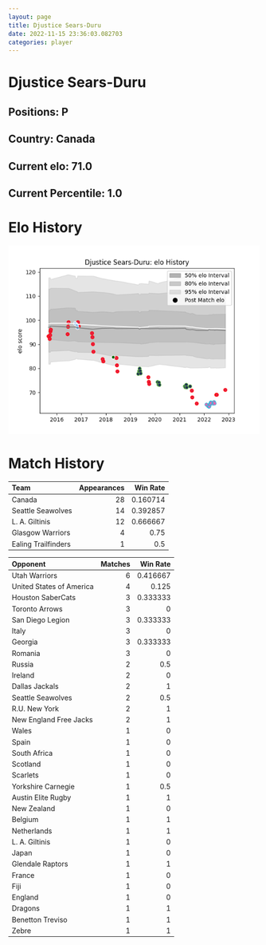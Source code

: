 ```yaml
---  
layout: page  
title: Djustice Sears-Duru  
date: 2022-11-15 23:36:03.082703  
categories: player  
---
```

# Djustice Sears-Duru

## Positions: P

## Country: Canada

## Current elo: 71.0

## Current Percentile: 1.0

# Elo History


![elo history](history_DjusticeSears-Duru.png)
# Match History


| Team                |   Appearances |   Win Rate |
|:--------------------|--------------:|-----------:|
| Canada              |            28 |   0.160714 |
| Seattle Seawolves   |            14 |   0.392857 |
| L. A. Giltinis      |            12 |   0.666667 |
| Glasgow Warriors    |             4 |   0.75     |
| Ealing Trailfinders |             1 |   0.5      |

| Opponent                 |   Matches |   Win Rate |
|:-------------------------|----------:|-----------:|
| Utah Warriors            |         6 |   0.416667 |
| United States of America |         4 |   0.125    |
| Houston SaberCats        |         3 |   0.333333 |
| Toronto Arrows           |         3 |   0        |
| San Diego Legion         |         3 |   0.333333 |
| Italy                    |         3 |   0        |
| Georgia                  |         3 |   0.333333 |
| Romania                  |         3 |   0        |
| Russia                   |         2 |   0.5      |
| Ireland                  |         2 |   0        |
| Dallas Jackals           |         2 |   1        |
| Seattle Seawolves        |         2 |   0.5      |
| R.U. New York            |         2 |   1        |
| New England Free Jacks   |         2 |   1        |
| Wales                    |         1 |   0        |
| Spain                    |         1 |   0        |
| South Africa             |         1 |   0        |
| Scotland                 |         1 |   0        |
| Scarlets                 |         1 |   0        |
| Yorkshire Carnegie       |         1 |   0.5      |
| Austin Elite Rugby       |         1 |   1        |
| New Zealand              |         1 |   0        |
| Belgium                  |         1 |   1        |
| Netherlands              |         1 |   1        |
| L. A. Giltinis           |         1 |   0        |
| Japan                    |         1 |   0        |
| Glendale Raptors         |         1 |   1        |
| France                   |         1 |   0        |
| Fiji                     |         1 |   0        |
| England                  |         1 |   0        |
| Dragons                  |         1 |   1        |
| Benetton Treviso         |         1 |   1        |
| Zebre                    |         1 |   1        |